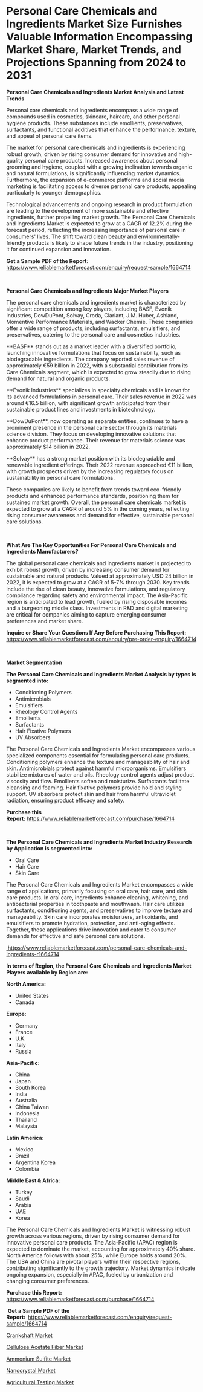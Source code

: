 <p><h1>Personal Care Chemicals and Ingredients Market Size Furnishes Valuable Information Encompassing Market Share, Market Trends, and Projections Spanning from 2024 to 2031</h1></p><p><strong>Personal Care Chemicals and Ingredients Market Analysis and Latest Trends</strong></p>
<p><p>Personal care chemicals and ingredients encompass a wide range of compounds used in cosmetics, skincare, haircare, and other personal hygiene products. These substances include emollients, preservatives, surfactants, and functional additives that enhance the performance, texture, and appeal of personal care items. </p><p>The market for personal care chemicals and ingredients is experiencing robust growth, driven by rising consumer demand for innovative and high-quality personal care products. Increased awareness about personal grooming and hygiene, coupled with a growing inclination towards organic and natural formulations, is significantly influencing market dynamics. Furthermore, the expansion of e-commerce platforms and social media marketing is facilitating access to diverse personal care products, appealing particularly to younger demographics.</p><p>Technological advancements and ongoing research in product formulation are leading to the development of more sustainable and effective ingredients, further propelling market growth. The Personal Care Chemicals and Ingredients Market is expected to grow at a CAGR of 12.2% during the forecast period, reflecting the increasing importance of personal care in consumers' lives. The shift toward clean beauty and environmentally-friendly products is likely to shape future trends in the industry, positioning it for continued expansion and innovation.</p></p>
<p><strong>Get a Sample PDF of the Report:&nbsp;</strong> <a href="https://www.reliablemarketforecast.com/enquiry/request-sample/1664714?utm_campaign=1169&utm_medium=2&utm_source=Github&utm_content=ia&utm_term=09122024&utm_id=personal-care-chemicals-and-ingredients">https://www.reliablemarketforecast.com/enquiry/request-sample/1664714</a></p>
<p>&nbsp;</p>
<p><strong>Personal Care Chemicals and Ingredients Major Market Players</strong></p>
<p><p>The personal care chemicals and ingredients market is characterized by significant competition among key players, including BASF, Evonik Industries, DowDuPont, Solvay, Croda, Clariant, J.M. Huber, Ashland, Momentive Performance Materials, and Wacker Chemie. These companies offer a wide range of products, including surfactants, emulsifiers, and preservatives, catering to the personal care and cosmetics industries.</p><p>**BASF** stands out as a market leader with a diversified portfolio, launching innovative formulations that focus on sustainability, such as biodegradable ingredients. The company reported sales revenue of approximately €59 billion in 2022, with a substantial contribution from its Care Chemicals segment, which is expected to grow steadily due to rising demand for natural and organic products.</p><p>**Evonik Industries** specializes in specialty chemicals and is known for its advanced formulations in personal care. Their sales revenue in 2022 was around €16.5 billion, with significant growth anticipated from their sustainable product lines and investments in biotechnology.</p><p>**DowDuPont**, now operating as separate entities, continues to have a prominent presence in the personal care sector through its materials science division. They focus on developing innovative solutions that enhance product performance. Their revenue for materials science was approximately $14 billion in 2022.</p><p>**Solvay** has a strong market position with its biodegradable and renewable ingredient offerings. Their 2022 revenue approached €11 billion, with growth prospects driven by the increasing regulatory focus on sustainability in personal care formulations.</p><p>These companies are likely to benefit from trends toward eco-friendly products and enhanced performance standards, positioning them for sustained market growth. Overall, the personal care chemicals market is expected to grow at a CAGR of around 5% in the coming years, reflecting rising consumer awareness and demand for effective, sustainable personal care solutions.</p></p>
<p>&nbsp;</p>
<p><strong>What Are The Key Opportunities For Personal Care Chemicals and Ingredients Manufacturers?</strong></p>
<p><p>The global personal care chemicals and ingredients market is projected to exhibit robust growth, driven by increasing consumer demand for sustainable and natural products. Valued at approximately USD 24 billion in 2022, it is expected to grow at a CAGR of 5-7% through 2030. Key trends include the rise of clean beauty, innovative formulations, and regulatory compliance regarding safety and environmental impact. The Asia-Pacific region is anticipated to lead growth, fueled by rising disposable incomes and a burgeoning middle class. Investments in R&D and digital marketing are critical for companies aiming to capture emerging consumer preferences and market share.</p></p>
<p><strong>Inquire or Share Your Questions If Any Before Purchasing This Report:</strong> <a href="https://www.reliablemarketforecast.com/enquiry/pre-order-enquiry/1664714?utm_campaign=1169&utm_medium=2&utm_source=Github&utm_content=ia&utm_term=09122024&utm_id=personal-care-chemicals-and-ingredients">https://www.reliablemarketforecast.com/enquiry/pre-order-enquiry/1664714</a></p>
<p>&nbsp;</p>
<p><strong>Market Segmentation</strong></p>
<p><strong>The Personal Care Chemicals and Ingredients Market Analysis by types is segmented into:</strong></p>
<p><ul><li>Conditioning Polymers</li><li>Antimicrobials</li><li>Emulsifiers</li><li>Rheology Control Agents</li><li>Emollients</li><li>Surfactants</li><li>Hair Fixative Polymers</li><li>UV Absorbers</li></ul></p>
<p><p>The Personal Care Chemicals and Ingredients Market encompasses various specialized components essential for formulating personal care products. Conditioning polymers enhance the texture and manageability of hair and skin. Antimicrobials protect against harmful microorganisms. Emulsifiers stabilize mixtures of water and oils. Rheology control agents adjust product viscosity and flow. Emollients soften and moisturize. Surfactants facilitate cleansing and foaming. Hair fixative polymers provide hold and styling support. UV absorbers protect skin and hair from harmful ultraviolet radiation, ensuring product efficacy and safety.</p></p>
<p><strong>Purchase this Report:&nbsp;</strong><a href="https://www.reliablemarketforecast.com/purchase/1664714?utm_campaign=1169&utm_medium=2&utm_source=Github&utm_content=ia&utm_term=09122024&utm_id=personal-care-chemicals-and-ingredients">https://www.reliablemarketforecast.com/purchase/1664714</a></p>
<p>&nbsp;</p>
<p><strong>The Personal Care Chemicals and Ingredients Market Industry Research by Application is segmented into:</strong></p>
<p><ul><li>Oral Care</li><li>Hair Care</li><li>Skin Care</li></ul></p>
<p><p>The Personal Care Chemicals and Ingredients Market encompasses a wide range of applications, primarily focusing on oral care, hair care, and skin care products. In oral care, ingredients enhance cleaning, whitening, and antibacterial properties in toothpaste and mouthwash. Hair care utilizes surfactants, conditioning agents, and preservatives to improve texture and manageability. Skin care incorporates moisturizers, antioxidants, and emulsifiers to promote hydration, protection, and anti-aging effects. Together, these applications drive innovation and cater to consumer demands for effective and safe personal care solutions.</p></p>
<p><a href="https://www.reliablemarketforecast.com/personal-care-chemicals-and-ingredients-r1664714?utm_campaign=1169&utm_medium=2&utm_source=Github&utm_content=ia&utm_term=09122024&utm_id=personal-care-chemicals-and-ingredients">&nbsp;https://www.reliablemarketforecast.com/personal-care-chemicals-and-ingredients-r1664714</a></p>
<p><strong>In terms of Region, the Personal Care Chemicals and Ingredients Market Players available by Region are:</strong></p>
<p>
    <p> <strong> North America: </strong>
        <ul>
            <li>United States</li>
            <li>Canada</li>
        </ul>
        </p> 
    <p> <strong> Europe: </strong>
        <ul>
            <li>Germany</li>
            <li>France</li>
            <li>U.K.</li>
            <li>Italy</li>
            <li>Russia</li>
        </ul>
        </p> 
    <p> <strong> Asia-Pacific: </strong>
        <ul>
            <li>China</li>
            <li>Japan</li>
            <li>South Korea</li>
            <li>India</li>
            <li>Australia</li>
            <li>China Taiwan</li>
            <li>Indonesia</li>
            <li>Thailand</li>
            <li>Malaysia</li>
        </ul>
        </p> 
    <p> <strong> Latin America: </strong>
        <ul>
            <li>Mexico</li>
            <li>Brazil</li>
            <li>Argentina Korea</li>
            <li>Colombia</li>
        </ul>
        </p> 
    <p> <strong> Middle East & Africa: </strong>
        <ul>
            <li>Turkey</li>
            <li>Saudi</li>
            <li>Arabia</li>
            <li>UAE</li>
            <li>Korea</li>
        </ul>
    </p>
    </p>
<p><p>The Personal Care Chemicals and Ingredients Market is witnessing robust growth across various regions, driven by rising consumer demand for innovative personal care products. The Asia-Pacific (APAC) region is expected to dominate the market, accounting for approximately 40% share. North America follows with about 25%, while Europe holds around 20%. The USA and China are pivotal players within their respective regions, contributing significantly to the growth trajectory. Market dynamics indicate ongoing expansion, especially in APAC, fueled by urbanization and changing consumer preferences.</p></p>
<p><strong>Purchase this Report: </strong><a href="https://www.reliablemarketforecast.com/purchase/1664714?utm_campaign=1169&utm_medium=2&utm_source=Github&utm_content=ia&utm_term=09122024&utm_id=personal-care-chemicals-and-ingredients">https://www.reliablemarketforecast.com/purchase/1664714</a></p>
<p>&nbsp;<strong>Get a Sample PDF of the Report:&nbsp;&nbsp;</strong><a href="https://www.reliablemarketforecast.com/enquiry/request-sample/1664714?utm_campaign=1169&utm_medium=2&utm_source=Github&utm_content=ia&utm_term=09122024&utm_id=personal-care-chemicals-and-ingredients">https://www.reliablemarketforecast.com/enquiry/request-sample/1664714</a></p>
<p><strong></strong></p>
<p><p><a href="https://www.linkedin.com/pulse/crankshaft-market-overview-size-valuation-projected-cagr-bifmf?utm_campaign=1169&utm_medium=2&utm_source=Github&utm_content=ia&utm_term=09122024&utm_id=personal-care-chemicals-and-ingredients">Crankshaft Market</a></p><p><a href="https://www.linkedin.com/pulse/cellulose-acetate-fiber-market-overview-size-value-share-analysis-8yaxf?utm_campaign=1169&utm_medium=2&utm_source=Github&utm_content=ia&utm_term=09122024&utm_id=personal-care-chemicals-and-ingredients">Cellulose Acetate Fiber Market</a></p><p><a href="https://www.linkedin.com/pulse/ammonium-sulfite-market-soar-97-cagr-from-2024-2031-c3yqf?utm_campaign=1169&utm_medium=2&utm_source=Github&utm_content=ia&utm_term=09122024&utm_id=personal-care-chemicals-and-ingredients">Ammonium Sulfite Market</a></p><p><a href="https://www.linkedin.com/pulse/futur-trend-quest-sl8ue?utm_campaign=1169&utm_medium=2&utm_source=Github&utm_content=ia&utm_term=09122024&utm_id=personal-care-chemicals-and-ingredients">Nanocrystal Market</a></p><p><a href="https://www.linkedin.com/pulse/global-agricultural-testing-market-sector2024-2031-metrics-si4ae?utm_campaign=1169&utm_medium=2&utm_source=Github&utm_content=ia&utm_term=09122024&utm_id=personal-care-chemicals-and-ingredients">Agricultural Testing Market</a></p></p>